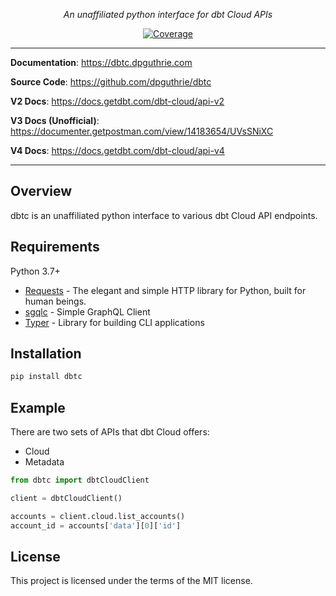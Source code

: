 <p align="center">
    <em>An unaffiliated python interface for dbt Cloud APIs</em>
</p>
<p align="center">
    <a href="https://codecov.io/gh/dpguthrie/dbtc" target="_blank">
        <img src="https://img.shields.io/codecov/c/github/dpguthrie/dbtc" alt="Coverage">
    </a>
</p>

---

**Documentation**: <a target="_blank" href="https://dbtc.dpguthrie.com">https://dbtc.dpguthrie.com</a>

**Source Code**: <a target="_blank" href="https://github.com/dpguthrie/dbtc">https://github.com/dpguthrie/dbtc</a>

**V2 Docs**: <a target="_blank" href="https://docs.getdbt.com/dbt-cloud/api-v2">https://docs.getdbt.com/dbt-cloud/api-v2</a>

**V3 Docs (Unofficial)**: <a target="_blank" href="https://documenter.getpostman.com/view/14183654/UVsSNiXC">https://documenter.getpostman.com/view/14183654/UVsSNiXC</a>

**V4 Docs**: <a target="_blank" href="https://docs.getdbt.com/dbt-cloud/api-v4">https://docs.getdbt.com/dbt-cloud/api-v4</a>

---

## Overview

dbtc is an unaffiliated python interface to various dbt Cloud API endpoints.

## Requirements

Python 3.7+

- [Requests](https://requests.readthedocs.io/en/master/) - The elegant and simple HTTP library for Python, built for human beings.
- [sgqlc]() - Simple GraphQL Client
- [Typer](https://github.com/ross/requests-futures) - Library for building CLI applications

## Installation

```bash
pip install dbtc
```
## Example

There are two sets of APIs that dbt Cloud offers:

- Cloud
- Metadata

```python
from dbtc import dbtCloudClient

client = dbtCloudClient()

accounts = client.cloud.list_accounts()
account_id = accounts['data'][0]['id']
```

## License

This project is licensed under the terms of the MIT license.